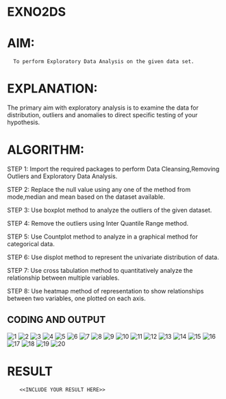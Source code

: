 # EXNO2DS
# AIM:
      To perform Exploratory Data Analysis on the given data set.
      
# EXPLANATION:
  The primary aim with exploratory analysis is to examine the data for distribution, outliers and anomalies to direct specific testing of your hypothesis.
  
# ALGORITHM:
STEP 1: Import the required packages to perform Data Cleansing,Removing Outliers and Exploratory Data Analysis.

STEP 2: Replace the null value using any one of the method from mode,median and mean based on the dataset available.

STEP 3: Use boxplot method to analyze the outliers of the given dataset.

STEP 4: Remove the outliers using Inter Quantile Range method.

STEP 5: Use Countplot method to analyze in a graphical method for categorical data.

STEP 6: Use displot method to represent the univariate distribution of data.

STEP 7: Use cross tabulation method to quantitatively analyze the relationship between multiple variables.

STEP 8: Use heatmap method of representation to show relationships between two variables, one plotted on each axis.

## CODING AND OUTPUT
![1](https://github.com/user-attachments/assets/339bfeb7-1296-4078-9fc0-53224792afb9)
![2](https://github.com/user-attachments/assets/6af61359-84a1-4bcf-9998-d5c25633db9a)
![3](https://github.com/user-attachments/assets/70e3d7cb-4c5e-49e9-8be0-049927dff4dd)
![4](https://github.com/user-attachments/assets/f6a6ed9e-9012-4068-852a-2fe041b65c1b)
![5](https://github.com/user-attachments/assets/32884404-b4fe-4c96-ae0e-b92ff1f522c5)
![6](https://github.com/user-attachments/assets/8c419464-1c38-400d-adae-4bed5461f42f)
![7](https://github.com/user-attachments/assets/804f2e84-1db2-424e-a829-77fdeea01009)
![8](https://github.com/user-attachments/assets/12fa7401-e47f-423e-9087-7d80668cc3b0)
![9](https://github.com/user-attachments/assets/19f94447-f85a-477e-af69-4422df0849fc)
![10](https://github.com/user-attachments/assets/e62bc8fb-a7a0-4696-b0c2-6df19473f438)
![11](https://github.com/user-attachments/assets/f27e7678-02b5-45ed-b573-4bd6e7d09d71)
![12](https://github.com/user-attachments/assets/be8f5a42-a0be-4ab5-b098-5079066a71f8)
![13](https://github.com/user-attachments/assets/8dbe830b-3296-4eea-8783-430b746a22f4)
![14](https://github.com/user-attachments/assets/2501070c-e7b5-44be-a50c-9b3876eca056)
![15](https://github.com/user-attachments/assets/649eeb58-8635-4682-9efd-15f72d32dcd0)
![16](https://github.com/user-attachments/assets/0b8ff179-0160-4c4b-aafc-7142aff0d6dd)
![17](https://github.com/user-attachments/assets/cec32c67-6240-47e3-9722-daddf5ee985a)
![18](https://github.com/user-attachments/assets/29076609-adf9-469e-9a1b-a48874a4d12b)
![19](https://github.com/user-attachments/assets/214e80c2-a9cc-446c-a498-a89f691991d5)
![20](https://github.com/user-attachments/assets/34e24762-6a8d-435c-8814-0d9dd7b72416)
# RESULT
        <<INCLUDE YOUR RESULT HERE>>
